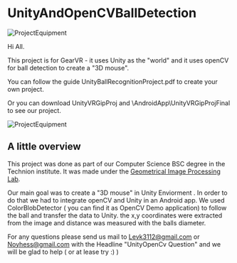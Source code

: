 # UnityAndOpenCVBallDetection

![ProjectEquipment](http://i.giphy.com/CCkTWdiBH2Y4o.gif)

Hi All.

This project is for GearVR - it uses Unity as the "world" and it uses openCV for ball detection to create a "3D mouse".

You can follow the guide UnityBallRecognitionProject.pdf to create your own project.

Or you can download UnityVRGipProj and \AndroidApp\UnityVRGipProjFinal to see our project.

![ProjectEquipment](http://s13.postimg.org/ceykvsrpj/IMG_20160924_183214.jpg)
## A little overview

This project was done as part of our Computer Science BSC degree in the Technion institute. It was made under the [Geometrical Image Processing Lab](http://gip.cs.technion.ac.il/). 

Our main goal was to create a "3D mouse" in Unity Enviorment . In order to do that we had to integrate openCV and Unity in an Android app. We used ColorBlobDetector ( you can find it as OpenCV Demo application) to follow the ball and transfer the data to Unity. the x,y coordinates were extracted from the image and distance was measured with the balls diameter.

For any questions please send us mail to Levk3112@gmail.com or Noyhess@gmail.com with the Headline "UnityOpenCv Question" and we will be glad to help ( or at lease try :) ) 
